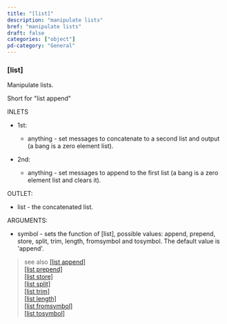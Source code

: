 ```yaml
---
title: "[list]"
description: "manipulate lists"
bref: "manipulate lists"
draft: false
categories: ["object"]
pd-category: "General"
---
```


### [list]

Manipulate lists.

Short for "list append"

INLETS

- 1st:

  - anything - set messages to concatenate to a second list and output (a bang is a zero element list).

- 2nd:

  - anything - set messages to append to the first list (a bang is a zero element list and clears it).

OUTLET:

- list - the concatenated list.

ARGUMENTS:

- symbol - sets the function of [list], possible values: append, prepend, store, split, trim, length, fromsymbol and tosymbol. The default value is 'append'.

> see also [[list append]](../list-append)\
> [[list prepend]](../list-prepend)\
> [[list store]](../list-store)\
> [[list split]](../list-split)\
> [[list trim]](../list-trim)\
> [[list length]](../list-length)\
> [[list fromsymbol]](../list-fromsymbol)\
> [[list tosymbol]](../list-tosymbol)


